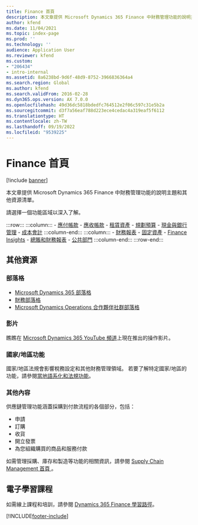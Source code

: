 ```yaml
---
title: Finance 首頁
description: 本文章提供 Microsoft Dynamics 365 Finance 中財務管理功能的說明主題和其他資源清單。
author: kfend
ms.date: 11/04/2021
ms.topic: index-page
ms.prod: ''
ms.technology: ''
audience: Application User
ms.reviewer: kfend
ms.custom:
- "206434"
- intro-internal
ms.assetid: 8a6238bd-9d6f-48d9-8752-3966836364a4
ms.search.region: Global
ms.author: kfend
ms.search.validFrom: 2016-02-28
ms.dyn365.ops.version: AX 7.0.0
ms.openlocfilehash: 49d36dc5818bdedfc764512e2f06c597c31e5b2a
ms.sourcegitcommit: d3f7a56eaf788d223ece4cedac4a319eaf5f6112
ms.translationtype: HT
ms.contentlocale: zh-TW
ms.lasthandoff: 09/19/2022
ms.locfileid: "9539225"
---
```

# <a name="finance-home-page"></a>Finance 首頁

[!include [banner](includes/banner.md)]

本文章提供 Microsoft Dynamics 365 Finance 中財務管理功能的說明主題和其他資源清單。 

請選擇一個功能區域以深入了解。

:::row:::
    :::column:::
        - [應付帳款](accounts-payable/accounts-payable.md) 
        - [應收帳款](accounts-receivable/accounts-receivable.md)
        - [租賃資產](asset-leasing/asset-leasing-homepage.md)
        - [規劃預算](budgeting/budgeting-overview.md) 
        - [現金與銀行管理](cash-bank-management/cash-bank-management.md)
        - [成本會計](cost-accounting/cost-accounting-home-page.md)
    :::column-end:::
    :::column:::
        - [財務報表](../fin-ops-core/dev-itpro/analytics/financial-reporting-intro.md?toc=/fin-and-ops/toc.json)
        - [固定資產](fixed-assets/fixed-assets.md)
        - [Finance Insights](finance-insights/finance-insights-home-page.md)
        - [總賬和財務報表](general-ledger/general-ledger.md) 
        - [公共部門](public-sector/public-sector-functionality.md) 
    :::column-end:::
:::row-end:::


## <a name="additional-resources"></a>其他資源

### <a name="blogs"></a>部落格

- [Microsoft Dynamics 365 部落格](https://community.dynamics.com/b/msftdynamicsblog?c=Enterprise)
- [財務部落格](https://community.dynamics.com/365/financeandoperations/b/financials) 
- [Microsoft Dynamics Operations 合作夥伴社群部落格](https://community.dynamics.com/partner/b/operationspartnercommunityblog)

### <a name="videos"></a>影片

瞧瞧在 [Microsoft Dynamics 365 YouTube 頻道](https://www.youtube.com/channel/UCJGCg4rB3QSs8y_1FquelBQ)上現在推出的操作影片。

### <a name="countryregion-functionality"></a>國家/地區功能

國家/地區法規會影響稅務設定和其他財務管理領域。 若要了解特定國家/地區的功能，請參閱[當地語系化和法規功能](../fin-ops-core/dev-itpro/lcs-solutions/country-region.md?toc=/fin-and-ops/toc.json)。

### <a name="additional-content"></a>其他內容

供應鏈管理功能涵蓋採購到付款流程的各個部分，包括：

   - 申請
   - 訂購 
   - 收貨
   - 開立發票
   - 為您組織購買的商品和服務付款 
    
如需管理採購、庫存和製造等功能的相關資訊，請參閱 [Supply Chain Management 首頁 ](../supply-chain/index.md)。

## <a name="elearning-courses"></a>電子學習課程

如需線上課程和培訓，請參閱 [Dynamics 365 Finance 學習路徑](/training/browse/?products=dynamics-finance&resource_type=learning+path)。

[!INCLUDE[footer-include](../includes/footer-banner.md)]
